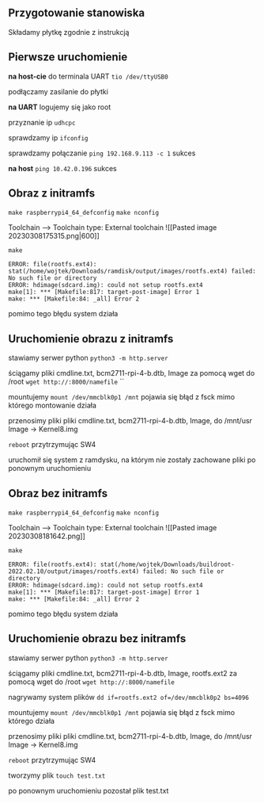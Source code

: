 ## Przygotowanie stanowiska
Składamy płytkę zgodnie z instrukcją

## Pierwsze uruchomienie
**na host-cie** do terminala UART
`tio /dev/ttyUSB0`

podłączamy zasilanie do płytki

**na UART**
logujemy się jako root

przyznanie ip
`udhcpc`

sprawdzamy ip
`ifconfig`

sprawdzamy połączanie
`ping 192.168.9.113 -c 1`
sukces

**na host**
`ping 10.42.0.196`
sukces


## Obraz z initramfs
`make raspberrypi4_64_defconfig`
`make nconfig`

Toolchain --> Toolchain type: External toolchain
![[Pasted image 20230308175315.png|600]]

`make`
```
ERROR: file(rootfs.ext4): stat(/home/wojtek/Downloads/ramdisk/output/images/rootfs.ext4) failed: No such file or directory
ERROR: hdimage(sdcard.img): could not setup rootfs.ext4
make[1]: *** [Makefile:817: target-post-image] Error 1
make: *** [Makefile:84: _all] Error 2
```
pomimo tego błędu system działa


## Uruchomienie obrazu z initramfs
stawiamy serwer python
`python3 -m http.server`

ściągamy pliki cmdline.txt, bcm2711-rpi-4-b.dtb, Image
za pomocą wget do /root
`wget http://:8000/namefile`
``

mountujemy
`mount /dev/mmcblk0p1 /mnt`
pojawia się błąd z fsck mimo którego montowanie działa

przenosimy pliki pliki cmdline.txt, bcm2711-rpi-4-b.dtb, Image, do /mnt/usr
Image -> Kernel8.img

`reboot` 
przytrzymując SW4

uruchomił się system z ramdysku, na którym nie zostały zachowane pliki po ponownym uruchomieniu


## Obraz bez initramfs
`make raspberrypi4_64_defconfig`
`make nconfig`

Toolchain --> Toolchain type: External toolchain
![[Pasted image 20230308181642.png]]

`make`
```
ERROR: file(rootfs.ext4): stat(/home/wojtek/Downloads/buildroot-2022.02.10/output/images/rootfs.ext4) failed: No such file or directory
ERROR: hdimage(sdcard.img): could not setup rootfs.ext4
make[1]: *** [Makefile:817: target-post-image] Error 1
make: *** [Makefile:84: _all] Error 2
```
pomimo tego błędu system działa


## Uruchomienie obrazu bez initramfs
stawiamy serwer python
`python3 -m http.server`

ściągamy pliki cmdline.txt, bcm2711-rpi-4-b.dtb, Image, rootfs.ext2
za pomocą wget do /root
`wget http://:8000/namefile`

nagrywamy system plików
`dd if=rootfs.ext2 of=/dev/mmcblk0p2 bs=4096`

mountujemy
`mount /dev/mmcblk0p1 /mnt`
pojawia się błąd z fsck mimo którego działa

przenosimy pliki pliki cmdline.txt, bcm2711-rpi-4-b.dtb, Image, do /mnt/usr
Image -> Kernel8.img

`reboot` 
przytrzymując SW4

tworzymy plik `touch test.txt`

po ponownym uruchomieniu pozostał plik test.txt


